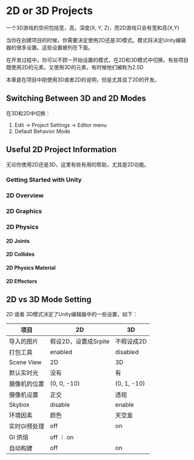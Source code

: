 # 2D or 3D Projects
一个3D游戏的空间包括宽，高，深度(X, Y, Z)，而2D游戏只会有宽和高(X,Y)

当你在创建项目的时候，你需要决定使用2D还是3D模式。模式将决定Unity编辑器的很多设置。这些设置被列在下面。

在开发过程中，你可以不顾一开始设置的模式，在2D和3D模式中切换。有些项目既使用2D的元素，又使用3D的元素，有时候他们被称为2.5D

本章是在项目中刚使用3D或者2D的说明，但是尤其说了2D的开发。

## Switching Between 3D and 2D Modes
在3D和2D中切换：
1. Edit -> Project Settings -> Editor menu
2. Default Behavior Mode

## Useful 2D Project Information
无论你使用2D还是3D，这里有些有用的帮助，尤其是2D功能。

### Getting Started with Unity

### 2D Overview

### 2D Graphics

### 2D Physics

#### 2D Joints

#### 2D Collides

#### 2D Physics Material

#### 2D Effectors

## 2D vs 3D Mode Setting
2D 或者 3D模式决定了Unity编辑器中的一些设置，如下：

项目| 2D | 3D
----|------|----
导入的图片 | 假设2D，设置成Srpite  | 不假设成2D
打包工具| enabled | disabled
Scene View| 2D | 3D
默认实时光 | 没有 | 有
摄像机的位置|(0, 0, -10) | (0, 1, -10)
摄像机设置| 正交 | 透视
Skybox | disable | enable
环境因素| 颜色| 天空盒
实时GI预处理| off | on
GI 烘焙 | off ｜ on
自动构建| off | on

